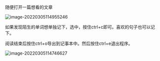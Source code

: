随便打开一篇想看的文章

![image-20220305114955246](D:\desk\project\py小程序\Etranslator\demo\demo.assets\image-20220305114955246-16464521993691.png)

如果发现陌生的单词想单独记下，选中，按住ctrl+c即可。喜欢的句子也可以记下。

阅读结束后按住ctrl+o导出到记事本中。然后按住ctrl+e退出程序。

![image-20220305114746627](D:\desk\project\py小程序\Etranslator\demo\demo.assets\image-20220305114746627.png)

